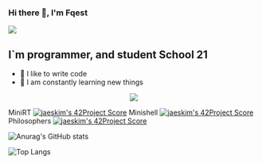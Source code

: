 ### Hi there 👋, I'm Fqest
![](https://komarev.com/ghpvc/?username=fqest)

## I`m programmer, and student School 21
- 💪 I like to write code
- 🥅 I am constantly learning new things

<p align="center">
  <a href="https://profile.intra.42.fr/">
    <img src="https://badge42.herokuapp.com/api/stats/lvalery?darkmode=true&privacyEmail=true"/>
  </a>
</p>

MiniRT [![jaeskim's 42Project Score](https://badge42.herokuapp.com/api/project/lvalery/miniRT)](https://github.com/JaeSeoKim/badge42)
Minishell [![jaeskim's 42Project Score](https://badge42.herokuapp.com/api/project/lvalery/minishell)](https://github.com/JaeSeoKim/badge42)
Philosophers [![jaeskim's 42Project Score](https://badge42.herokuapp.com/api/project/lvalery/Philosophers)](https://github.com/JaeSeoKim/badge42)


![Anurag's GitHub stats](https://github-readme-stats.vercel.app/api?username=fqest)

![Top Langs](https://github-readme-stats.vercel.app/api/top-langs/?username=fqest&layout=compact&hide=Objective-C,Roff,Makefile&langs_count=6)

